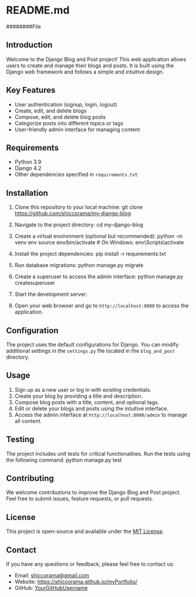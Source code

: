 # README.md 
########File
## Introduction

Welcome to the Django Blog and Post project! This web application allows users to create and manage their blogs and posts. It is built using the Django web framework and follows a simple and intuitive design.

## Key Features

- User authentication (signup, login, logout)
- Create, edit, and delete blogs
- Compose, edit, and delete blog posts
- Categorize posts into different topics or tags
- User-friendly admin interface for managing content

## Requirements

- Python 3.9
- Django 4.2
- Other dependencies specified in `requirements.txt`

## Installation

1. Clone this repository to your local machine:
git clone https://github.com/shiccorama/my-django-blog

2. Navigate to the project directory:
cd my-django-blog

3. Create a virtual environment (optional but recommended):
python -m venv env
source env/bin/activate # On Windows: env\Scripts\activate

4. Install the project dependencies:
pip install -r requirements.txt

5. Run database migrations:
python manage.py migrate

6. Create a superuser to access the admin interface:
python manage.py createsuperuser

7. Start the development server:

8. Open your web browser and go to `http://localhost:8000` to access the application.

## Configuration

The project uses the default configurations for Django. You can modify additional settings in the `settings.py` file located in the `blog_and_post` directory.

##  Usage

1. Sign up as a new user or log in with existing credentials.
2. Create your blog by providing a title and description.
3. Compose blog posts with a title, content, and optional tags.
4. Edit or delete your blogs and posts using the intuitive interface.
5. Access the admin interface at `http://localhost:8000/admin` to manage all content.

## Testing

The project includes unit tests for critical functionalities. Run the tests using the following command:
python manage.py test


## Contributing

We welcome contributions to improve the Django Blog and Post project. Feel free to submit issues, feature requests, or pull requests.

## License

This project is open-source and available under the [MIT License](LICENSE).

##  Contact

If you have any questions or feedback, please feel free to contact us:

- Email: shiccorama@gmail.com
- Website: https://shiccorama.github.io/myPortfolio/
- GitHub: [YourGitHubUsername](https://github.com/shiccorama/my-django-blog)



